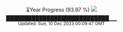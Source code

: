 <p align="center">
⏳Year Progress (93.97 %) <img src="https://file5s.ratemyserver.net/mobs/1062.gif"><br>
████████████████████████████▁▁ <br>
<sub>Updated: Sun, 10 Dec 2023 00:09:47 GMT</sub>
</p>


